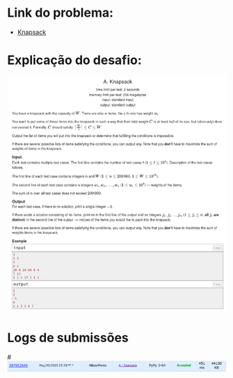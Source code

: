 # Link do problema:

- [Knapsack](https://codeforces.com/contest/1446/problem/A)

# Explicação do desafio:

![Knapsack](./assets/Knap.png)

# Logs de submissões

#![LogsSubmissao](./assets/Log.png)
